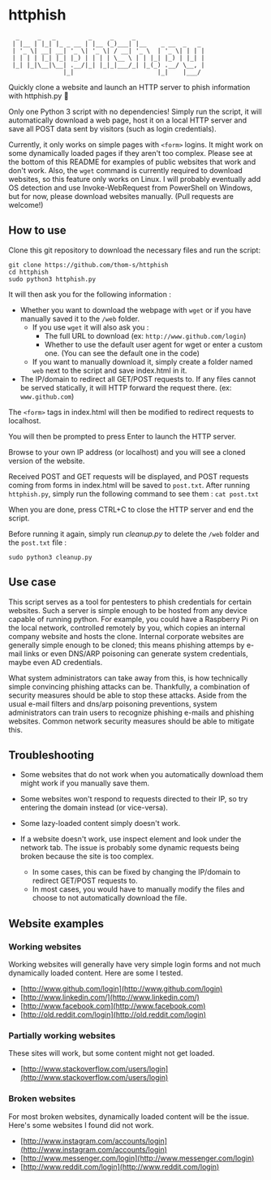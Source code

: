 # httphish
```
  _     _   _         _     _     _                   
 | |__ | |_| |_ _ __ | |__ (_)___| |__    _ __  _   _ 
 | '_ \| __| __| '_ \| '_ \| / __| '_ \  | '_ \| | | |
 | | | | |_| |_| |_) | | | | \__ \ | | |_| |_) | |_| |
 |_| |_|\__|\__| .__/|_| |_|_|___/_| |_(_) .__/ \__, |
               |_|                       |_|    |___/  
```

Quickly clone a website and launch an HTTP server to phish information with httphish.py 🐍

Only one Python 3 script with no dependencies! Simply run the script, it will automatically download a web page, host it on a local HTTP server and save all POST data sent by visitors (such as login credentials).

Currently, it only works on simple pages with `<form>` logins. It might work on some dynamically loaded pages if they aren't too complex. Please see at the bottom of this README for examples of public websites that work and don't work. Also, the `wget` command is currently required to download websites, so this feature only works on Linux. I will probably eventually add OS detection and use Invoke-WebRequest from PowerShell on Windows, but for now, please download websites manually. (Pull requests are welcome!)

## How to use

Clone this git repository to download the necessary files and run the script:
```Shell
git clone https://github.com/thom-s/httphish
cd httphish
sudo python3 httphish.py
```

It will then ask you for the following information : 

* Whether you want to download the webpage with `wget` or if you have manually saved it to the `/web` folder. 
    * If you use `wget` it will also ask you :
        * The full URL to download (ex: `http://www.github.com/login`)
        * Whether to use the default user agent for wget or enter a custom one. (You can see the default one in the code)
    * If you want to manually download it, simply create a folder named `web` next to the script and save index.html in it.
* The IP/domain to redirect all GET/POST requests to. If any files cannot be served statically, it will HTTP forward the request there. (ex: `www.github.com`)

The `<form>` tags in index.html will then be modified to redirect requests to localhost.

You will then be prompted to press Enter to launch the HTTP server.

Browse to your own IP address (or localhost) and you will see a cloned version of the website.

Received POST and GET requests will be displayed, and POST requests coming from forms in index.html will be saved to `post.txt`. After running `httphish.py`, simply run the following command to see them : `cat post.txt`

When you are done, press CTRL+C to close the HTTP server and end the script. 

Before running it again, simply run *cleanup.py* to delete the `/web` folder and the `post.txt` file :
```Shell
sudo python3 cleanup.py
```

## Use case

This script serves as a tool for pentesters to phish credentials for certain websites. Such a server is simple enough to be hosted from any device capable of running python. For example, you could have a Raspberry Pi on the local network, controlled remotely by you, which copies an internal company website and hosts the clone. Internal corporate websites are generally simple enough to be cloned; this means phishing attemps by e-mail links or even DNS/ARP poisoning can generate system credentials, maybe even AD credentials. 

What system administrators can take away from this, is how technically simple convincing phishing attacks can be. Thankfully, a combination of security measures should be able to stop these attacks. Aside from the usual e-mail filters and dns/arp poisoning preventions, system administrators can train users to recognize phishing e-mails and phishing websites. Common network security measures should be able to mitigate this.


## Troubleshooting

* Some websites that do not work when you automatically download them might work if you manually save them.

* Some websites won't respond to requests directed to their IP, so try entering the domain instead (or vice-versa). 

* Some lazy-loaded content simply doesn't work.

* If a website doesn't work, use inspect element and look under the network tab. The issue is probably some dynamic requests being broken because the site is too complex. 
    * In some cases, this can be fixed by changing the IP/domain to redirect GET/POST requests to. 
    * In most cases, you would have to manually modify the files and choose to not automatically download the file.

## Website examples

### Working websites

Working websites will generally have very simple login forms and not much dynamically loaded content. Here are some I tested.

* [http://www.github.com/login](http://www.github.com/login)
* [http://www.linkedin.com/](http://www.linkedin.com/)
* [http://www.facebook.com](http://www.facebook.com)
* [http://old.reddit.com/login](http://old.reddit.com/login)

### Partially working websites

These sites will work, but some content might not get loaded.

* [http://www.stackoverflow.com/users/login](http://www.stackoverflow.com/users/login)

### Broken websites

For most broken websites, dynamically loaded content will be the issue. Here's some websites I found did not work.

* [http://www.instagram.com/accounts/login](http://www.instagram.com/accounts/login)
* [http://www.messenger.com/login](http://www.messenger.com/login)
* [http://www.reddit.com/login](http://www.reddit.com/login)

